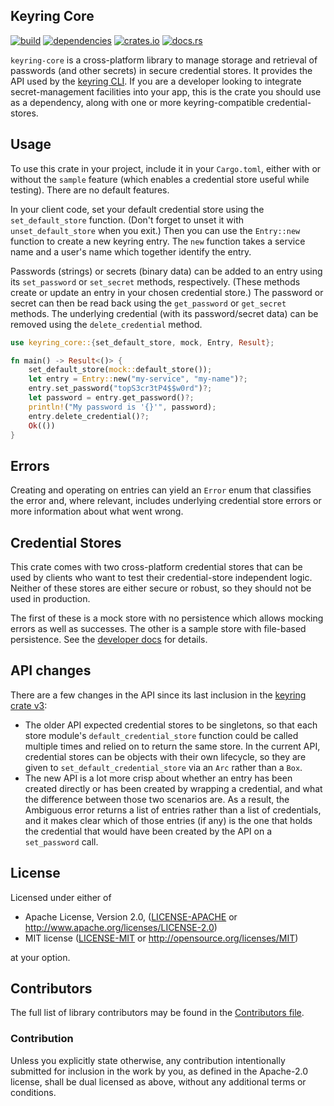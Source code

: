 ## Keyring Core

[![build](https://github.com/open-source-cooperative/keyring-core/actions/workflows/ci.yaml/badge.svg)](https://github.com/hwchen/keyring-rs/actions)
[![dependencies](https://deps.rs/repo/github/open-source-cooperative/keyring-core/status.svg)](https://deps.rs/repo/github/open-source-cooperative/keyring-core)
[![crates.io](https://img.shields.io/crates/v/keyring-core.svg?style=flat-square)](https://crates.io/crates/keyring)
[![docs.rs](https://docs.rs/keyring-core/badge.svg)](https://docs.rs/keyring-core)

`keyring-core` is a cross-platform library to manage storage and retrieval of passwords (and other secrets) in secure
credential stores. It provides the API used by the [keyring CLI](https://crates.io/crates/keyring). If you are a
developer looking to integrate secret-management facilities into your app, this is the crate you should use as a
dependency, along with one or more keyring-compatible credential-stores.

## Usage

To use this crate in your project, include it in your `Cargo.toml`, either with or without the `sample` feature (which
enables a credential store useful while testing). There are no default features.

In your client code, set your default credential store using the `set_default_store` function. (Don't forget to unset it
with `unset_default_store` when you exit.) Then you can use the `Entry::new` function to create a new keyring entry. The
`new` function takes a service name and a user's name which together identify the entry.

Passwords (strings) or secrets (binary data) can be added to an entry using its `set_password` or `set_secret` methods,
respectively. (These methods create or update an entry in your chosen credential store.) The password or secret can then
be read back using the `get_password` or `get_secret` methods. The underlying credential (with its password/secret data)
can be removed using the `delete_credential` method.

```rust
use keyring_core::{set_default_store, mock, Entry, Result};

fn main() -> Result<()> {
    set_default_store(mock::default_store());
    let entry = Entry::new("my-service", "my-name")?;
    entry.set_password("topS3cr3tP4$$w0rd")?;
    let password = entry.get_password()?;
    println!("My password is '{}'", password);
    entry.delete_credential()?;
    Ok(())
}
```

## Errors

Creating and operating on entries can yield an `Error` enum that
classifies the error and, where relevant, includes underlying credential store errors or more information about what
went wrong.

## Credential Stores

This crate comes with two cross-platform credential stores that can be used by clients who want to test their
credential-store independent
logic. Neither of these stores are either secure or robust, so they should not be used in production.

The first of these is a mock store with no persistence which allows mocking errors as well as successes. The other is a
sample store with file-based persistence. See the [developer docs](https://docs.rs/keyring-core/) for details.

## API changes

There are a few changes in the API since its last inclusion in
the [keyring crate v3](https://crates.io/crates/keyring/3.6.2):

* The older API expected credential stores to be singletons, so that each store module's `default_credential_store`
  function could be called multiple times and relied on to return the same store. In the current API, credential stores
  can be objects with their own lifecycle, so they are given to `set_default_credential_store` via an `Arc` rather than
  a `Box`.
* The new API is a lot more crisp about whether an entry has been created directly or has been created by wrapping a
  credential, and what the difference between those two scenarios are. As a result, the Ambiguous error returns a list
  of entries rather than a list of credentials, and it makes clear which of those entries (if any) is the one that holds
  the credential that would have been created by the API on a `set_password` call.

## License

Licensed under either of

* Apache License, Version 2.0, ([LICENSE-APACHE](LICENSE-APACHE) or http://www.apache.org/licenses/LICENSE-2.0)
* MIT license ([LICENSE-MIT](LICENSE-MIT) or http://opensource.org/licenses/MIT)

at your option.

## Contributors

The full list of library contributors may be found in the [Contributors file](Contributors.md).

### Contribution

Unless you explicitly state otherwise, any contribution intentionally submitted for inclusion in the work by you, as
defined in the Apache-2.0 license, shall be dual licensed as above, without any additional terms or conditions.
